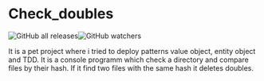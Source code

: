 
# Check_doubles
![GitHub all releases](https://img.shields.io/github/downloads/babahasko/Making_README/total?logo=GitHub)![GitHub watchers](https://img.shields.io/github/watchers/babahasko/Making_README?logo=GitHub)


It is a pet project where i tried to deploy patterns value object, entity object and TDD.
It is a console programm which check a directory and compare files by their hash. If it find two files with the same hash it deletes doubles.
